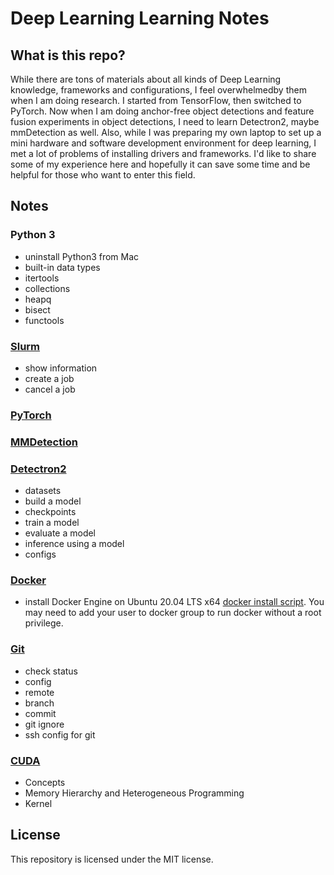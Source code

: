 # Deep Learning Learning Notes

## What is this repo?

While there are tons of materials about all kinds of Deep Learning knowledge, frameworks and configurations, I feel overwhelmedby them when I am doing research. I started from TensorFlow, then switched to PyTorch. Now when I am doing anchor-free object detections and feature fusion experiments in object detections, I need to learn Detectron2, maybe mmDetection as well. Also, while I was preparing my own laptop to set up a mini hardware and software development environment for deep learning, I met a lot of problems of installing drivers and frameworks. I'd like to share some of my experience here and hopefully it can save some time and be helpful for those who want to enter this field.

## Notes

### Python 3

- uninstall Python3 from Mac
- built-in data types
- itertools
- collections
- heapq
- bisect
- functools

### [Slurm](Slurm.md)

- show information
- create a job
- cancel a job

### [PyTorch](PyTorch.md)

### [MMDetection](MMDetection.md)

### [Detectron2](Detectron2.md)

- datasets
- build a model
- checkpoints
- train a model
- evaluate a model
- inference using a model
- configs

### [Docker](Docker.md)

- install Docker Engine on Ubuntu 20.04 LTS x64 [docker install script](docker-ce-install.sh). You may need to add your user to docker group to run docker without a root privilege.

### [Git](Git.md)

- check status
- config
- remote
- branch
- commit
- git ignore
- ssh config for git

### [CUDA](CUDA.md)

- Concepts
- Memory Hierarchy and Heterogeneous Programming
- Kernel

## License

This repository is licensed under the MIT license.
